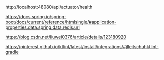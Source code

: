 http://localhost:48080/api/actuator/health

https://docs.spring.io/spring-boot/docs/current/reference/htmlsingle/#application-properties.data.spring.data.redis.url

https://blog.csdn.net/liuwei0376/article/details/123180920

https://pinterest.github.io/ktlint/latest/install/integrations/#jlleitschuhktlint-gradle

